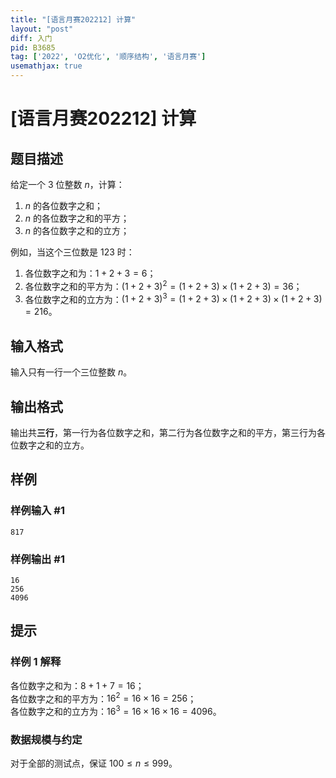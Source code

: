 ```yaml
---
title: "[语言月赛202212] 计算"
layout: "post"
diff: 入门
pid: B3685
tag: ['2022', 'O2优化', '顺序结构', '语言月赛']
usemathjax: true
---
```


# [语言月赛202212] 计算
## 题目描述

给定一个 $3$ 位整数 $n$，计算：
1. $n$ 的各位数字之和；
2. $n$ 的各位数字之和的平方；
3. $n$ 的各位数字之和的立方；

例如，当这个三位数是 $123$ 时：

1. 各位数字之和为：$1+2+3=6$；
2. 各位数字之和的平方为：$(1+2+3)^2=(1+2+3)\times (1+2+3)=36$；
3. 各位数字之和的立方为：$(1+2+3)^3=(1+2+3)\times (1+2+3)\times (1+2+3)=216$。
## 输入格式

输入只有一行一个三位整数 $n$。
## 输出格式

输出共**三行**，第一行为各位数字之和，第二行为各位数字之和的平方，第三行为各位数字之和的立方。
## 样例

### 样例输入 #1
```
817
```
### 样例输出 #1
```
16
256
4096

```
## 提示

### 样例 1 解释

各位数字之和为：$8+1+7=16$；  
各位数字之和的平方为：$16^2=16\times 16 = 256$；   
各位数字之和的立方为：$16^3 =16\times 16\times 16 = 4096$。

### 数据规模与约定

对于全部的测试点，保证 $100 \leq n \leq 999$。
